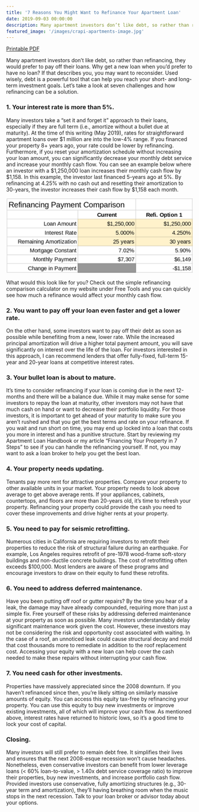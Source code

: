 ```yaml
---
title: '7 Reasons You Might Want to Refinance Your Apartment Loan'
date: 2019-09-03 00:00:00
description: Many apartment investors don’t like debt, so rather than refinancing, they would prefer to pay off their loans. Why get a new loan when you’d prefer to have no loan? If that describes you, you may want to reconsider. Used wisely, debt is a powerful tool that can help you reach your short- and long-term investment goals. Let’s take a look at seven challenges and how refinancing can be a solution. 
featured_image: '/images/crapi-apartments-image.jpg'
---
```


<a href="/assets/pdfs/201909-7ReasonsYouMightWantToRefinanceYourApartmentLoan.pdf"  class="js-no-ajax"><i class="fas fa-file-pdf"></i> Printable PDF</a>


Many apartment investors don’t like debt, so rather than refinancing, they would prefer to pay off their loans. Why get a new loan when you’d prefer to have no loan? If that describes you, you may want to reconsider. Used wisely, debt is a powerful tool that can help you reach your short- and long-term investment goals. Let’s take a look at seven challenges and how refinancing can be a solution. 

### 1. Your interest rate is more than 5%. ### 
Many investors take a “set it and forget it” approach to their loans, especially if they are full term (i.e., amortize without a bullet due at maturity). At the time of this writing (May 2019), rates for straightforward apartment loans over $1 million are into the low-4% range. If you financed your property 8+ years ago, your rate could be lower by refinancing. Furthermore, if you reset your amortization schedule without increasing your loan amount, you can significantly decrease your monthly debt service and increase your monthly cash flow. You can see an example below where an investor with a $1,250,000 loan increases their monthly cash flow by $1,158. In this example, the investor last financed 5-years ago at 5%. By refinancing at 4.25% with no cash out and resetting their amortization to 30-years, the investor increases their cash flow by $1,158 each month. 

![Refinance Payment Comparison Table](/images/201909RefinancePaymentComparisonTable.png)

What would this look like for you? Check out the simple refinancing comparison calculator on my website under Free Tools and you can quickly see how much a refinance would affect your monthly cash flow.  

### 2. You want to pay off your loan even faster and get a lower rate. ###
On the other hand, some investors want to pay off their debt as soon as possible while benefiting from a new, lower rate. While the increased principal amortization will drive a higher total payment amount, you will save significantly on interest over the life of the loan. For investors interested in this approach, I can recommend lenders that offer fully-fixed, full-term 15-year and 20-year loans at competitive interest rates. 

### 3. Your bullet loan is about to mature. ###
It’s time to consider refinancing if your loan is coming due in the next 12-months and there will be a balance due. While it may make sense for some investors to repay the loan at maturity, other investors may not have that much cash on hand or want to decrease their portfolio liquidity. For those investors, it is important to get ahead of your maturity to make sure you aren’t rushed and that you get the best terms and rate on your refinance. If you wait and run short on time, you may end up locked into a loan that costs you more in interest and has a punitive structure. Start by reviewing my Apartment Loan Handbook or my article “Financing Your Property in 7 Steps” to see if you can handle the refinancing yourself. If not, you may want to ask a loan broker to help you get the best loan. 

### 4. Your property needs updating. ### 
Tenants pay more rent for attractive properties. Compare your property to other available units in your market. Your property needs to look above average to get above average rents. If your appliances, cabinets, countertops, and floors are more than 20-years old, it’s time to refresh your property. Refinancing your property could provide the cash you need to cover these improvements and drive higher rents at your property.  

### 5. You need to pay for seismic retrofitting. ###
Numerous cities in California are requiring investors to retrofit their properties to reduce the risk of structural failure during an earthquake. For example, Los Angeles requires retrofit of pre-1978 wood-frame soft-story buildings and non-ductile concrete buildings. The cost of retrofitting often exceeds $100,000. Most lenders are aware of these programs and encourage investors to draw on their equity to fund these retrofits.  

### 6. You need to address deferred maintenance. ###
Have you been putting off roof or gutter repairs? By the time you hear of a leak, the damage may have already compounded, requiring more than just a simple fix. Free yourself of these risks by addressing deferred maintenance at your property as soon as possible. Many investors understandably delay significant maintenance work given the cost. However, these investors may not be considering the risk and opportunity cost associated with waiting. In the case of a roof, an unnoticed leak could cause structural decay and mold that cost thousands more to remediate in addition to the roof replacement cost. Accessing your equity with a new loan can help cover the cash needed to make these repairs without interrupting your cash flow. 

### 7. You need cash for other investments. ### 
Properties have massively appreciated since the 2008 downturn. If you haven’t refinanced since then, you’re likely sitting on similarly massive amounts of equity. You can access this equity tax-free by refinancing your property. You can use this equity to buy new investments or improve existing investments, all of which will improve your cash flow. As mentioned above, interest rates have returned to historic lows, so it’s a good time to lock your cost of capital. 


### Closing. ###
Many investors will still prefer to remain debt free. It simplifies their lives and ensures that the next 2008-esque recession won’t cause headaches. Nonetheless, even conservative investors can benefit from lower leverage loans (< 60% loan-to-value, > 1.40x debt service coverage ratio) to improve their properties, buy new investments, and increase portfolio cash flow. Provided investors use conservative, fully amortizing structures (e.g., 30-year term and amortization), they’ll having breathing room when the music stops in the next recession. Talk to your loan broker or advisor today about your options. 
